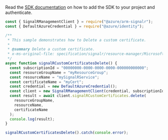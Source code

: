 Read the [SDK documentation](https://github.com/Azure/azure-sdk-for-js/blob/%40azure%2Farm-signalr_5.1.0/sdk/signalr/arm-signalr/README.md) on how to add the SDK to your project and authenticate.

```javascript
const { SignalRManagementClient } = require("@azure/arm-signalr");
const { DefaultAzureCredential } = require("@azure/identity");

/**
 * This sample demonstrates how to Delete a custom certificate.
 *
 * @summary Delete a custom certificate.
 * x-ms-original-file: specification/signalr/resource-manager/Microsoft.SignalRService/stable/2022-02-01/examples/SignalRCustomCertificates_Delete.json
 */
async function signalRCustomCertificatesDelete() {
  const subscriptionId = "00000000-0000-0000-0000-000000000000";
  const resourceGroupName = "myResourceGroup";
  const resourceName = "mySignalRService";
  const certificateName = "myCert";
  const credential = new DefaultAzureCredential();
  const client = new SignalRManagementClient(credential, subscriptionId);
  const result = await client.signalRCustomCertificates.delete(
    resourceGroupName,
    resourceName,
    certificateName
  );
  console.log(result);
}

signalRCustomCertificatesDelete().catch(console.error);
```
